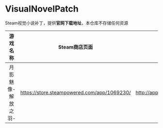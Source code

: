 # VisualNovelPatch

Steam视觉小说补丁，提供**官网下载地址**，本仓库不存储任何资源



|      游戏名称      |                Steam商店页面                | 补丁链接                                     |
| :----------------: | :-----------------------------------------: | -------------------------------------------- |
| 月影魅像-解放之羽- | https://store.steampowered.com/app/1069230/ | http://appendingpulse.jp/dl/tsukikage_patch/ |


